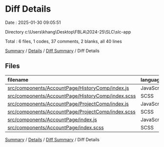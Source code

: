 # Diff Details

Date : 2025-01-30 09:05:51

Directory c:\\Users\\khang\\Desktop\\FBLA\\2024-25\\SLC\\slc-app

Total : 6 files,  1 codes, 37 comments, 2 blanks, all 40 lines

[Summary](results.md) / [Details](details.md) / [Diff Summary](diff.md) / Diff Details

## Files
| filename | language | code | comment | blank | total |
| :--- | :--- | ---: | ---: | ---: | ---: |
| [src/components/AccountPage/HistoryComp/index.js](/src/components/AccountPage/HistoryComp/index.js) | JavaScript | 0 | 5 | 1 | 6 |
| [src/components/AccountPage/HistoryComp/index.scss](/src/components/AccountPage/HistoryComp/index.scss) | SCSS | 0 | 0 | -1 | -1 |
| [src/components/AccountPage/ProjectComp/index.js](/src/components/AccountPage/ProjectComp/index.js) | JavaScript | 0 | -7 | -1 | -8 |
| [src/components/AccountPage/ProjectComp/index.scss](/src/components/AccountPage/ProjectComp/index.scss) | SCSS | 0 | 4 | 0 | 4 |
| [src/components/AccountPage/index.js](/src/components/AccountPage/index.js) | JavaScript | 1 | 15 | 5 | 21 |
| [src/components/AccountPage/index.scss](/src/components/AccountPage/index.scss) | SCSS | 0 | 20 | -2 | 18 |

[Summary](results.md) / [Details](details.md) / [Diff Summary](diff.md) / Diff Details